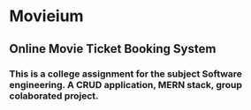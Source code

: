 # Movieium

## Online Movie Ticket Booking System
### This is a college assignment for the subject Software engineering. A CRUD application, MERN stack, group colaborated project.  

